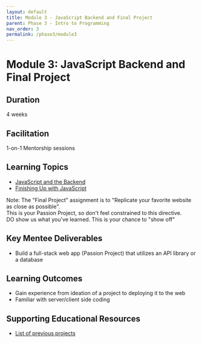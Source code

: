 ```yaml
---
layout: default
title: Module 3 - JavaScript Backend and Final Project
parent: Phase 3 - Intro to Programming
nav_order: 3
permalink: /phase3/module3
---
```


# Module 3: JavaScript Backend and Final Project

## Duration

4 weeks

## Facilitation

1-on-1 Mentorship sessions

## Learning Topics

- <a href="https://www.theodinproject.com/paths/full-stack-javascript/courses/javascript#javascript-and-the-backend" target="_blank">JavaScript and the Backend</a>
- <a href="https://www.theodinproject.com/paths/full-stack-javascript/courses/javascript#finishing-up-with-javascript" target="_blank">Finishing Up with JavaScript</a>

Note: The "Final Project" assignment is to "Replicate your favorite website as close as possible".  
This is your Passion Project, so don't feel constrained to this directive.  
DO show us what you've learned.  This is your chance to "show off"

## Key Mentee Deliverables

- Build a full-stack web app (Passion Project) that utilizes an API library or a database

## Learning Outcomes

- Gain experience from ideation of a project to deploying it to the web
- Familiar with server/client side coding

## Supporting Educational Resources

- <a href="https://docs.google.com/document/d/1T_nsVjcdX8ISGTS97GXbvLPcJg_Fj0Bk4GvXMAYAnfI/edit?usp=sharing" target="_blank">List of previous projects</a>
